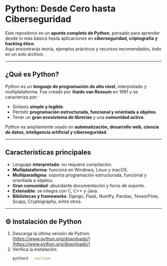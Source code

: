 # Python: Desde Cero hasta Ciberseguridad

Este repositorio es un **apunte completo de Python**, pensado para aprender desde lo más básico hasta aplicaciones en **ciberseguridad, criptografía y hacking ético**.  
Aquí encontrarás teoría, ejemplos prácticos y recursos recomendados, todo en un solo archivo.

---

## ¿Qué es Python?

Python es un **lenguaje de programación de alto nivel**, interpretado y multiplataforma. Fue creado por **Guido van Rossum** en 1991 y se caracteriza por:

- Sintaxis **simple y legible**.
- Permitir **programación estructurada, funcional y orientada a objetos**.
- Tener un **gran ecosistema de librerías** y una **comunidad activa**.

Python es ampliamente usado en **automatización, desarrollo web, ciencia de datos, inteligencia artificial y ciberseguridad**.

---

## Características principales

- Lenguaje **interpretado**: no requiere compilación.  
- **Multiplataforma**: funciona en Windows, Linux y macOS.  
- **Multiparadigma**: soporta programación estructurada, funcional y orientada a objetos.  
- **Gran comunidad**: abundante documentación y foros de soporte.  
- **Extensible**: se integra con C, C++ y Java.  
- **Bibliotecas y frameworks**: Django, Flask, NumPy, Pandas, TensorFlow, Scapy, Cryptography, entre otros.

---

## ⚙️ Instalación de Python

1. Descarga la última versión de Python: [https://www.python.org/downloads/](https://www.python.org/downloads/)  
2. Verifica la instalación:
   ```bash
   python3 --version
